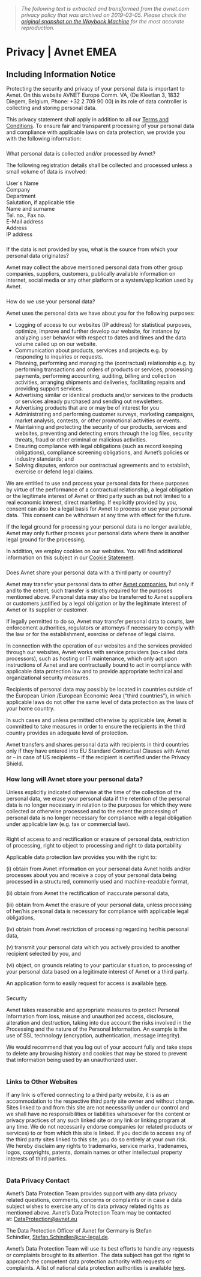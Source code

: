 > *The following text is extracted and transformed from the avnet.com privacy policy that was archived on 2019-03-05. Please check the [original snapshot on the Wayback Machine](https://web.archive.org/web/20190305084649id_/https%3A//www.avnet.com/wps/portal/emea/about-us/privacy) for the most accurate reproduction.*

# Privacy | Avnet EMEA

## Including Information Notice

Protecting the security and privacy of your personal data is important to Avnet. On this website AVNET Europe Comm. VA, (De Kleetlan 3, 1832 Diegem, Belgium, Phone: +32 2 709 90 00) in its role of data controller is collecting and storing personal data.

This privacy statement shall apply in addition to all our [Terms and Conditions](https://www.avnet.com/wps/portal/emea/about-us/legal). To ensure fair and transparent processing of your personal data and compliance with applicable laws on data protection, we provide you with the following information:

###   
What personal data is collected and/or processed by Avnet?

The following registration details shall be collected and processed unless a small volume of data is involved:

User´s Name  
Company  
Department  
Salutation, if applicable title  
Name and surname  
Tel. no., Fax no.  
E-Mail address  
Address  
IP address

###   
If the data is not provided by you, what is the source from which your personal data originates?

Avnet may collect the above mentioned personal data from other group companies, suppliers, customers, publically available information on internet, social media or any other platform or a system/application used by Avnet.    

###   
How do we use your personal data?

Avnet uses the personal data we have about you for the following purposes:

  * Logging of access to our websites (IP address) for statistical purposes, optimize, improve and further develop our website, for instance by analyzing user behavior with respect to dates and times and the data volume called up on our website.
  * ​Communication about products, services and projects e.g. by responding to inquiries or requests.
  * Planning, performing and managing the (contractual) relationship e.g. by performing transactions and orders of products or services, processing payments, performing accounting, auditing, billing and collection activities, arranging shipments and deliveries, facilitating repairs and providing support services.
  * Advertising similar or identical products and/or services to the products or services already purchased and sending out newsletters. 
  * Advertising products that are or may be of interest for you
  * Administrating and performing customer surveys, marketing campaigns, market analysis, contests, or other promotional activities or events.
  * Maintaining and protecting the security of our products, services and websites, preventing and detecting errors through the log files, security threats, fraud or other criminal or malicious activities.
  * Ensuring compliance with legal obligations (such as record keeping obligations), compliance screening obligations, and Avnet’s policies or industry standards; and
  * Solving disputes, enforce our contractual agreements and to establish, exercise or defend legal claims.



We are entitled to use and process your personal data for these purposes by virtue of the performance of a contractual relationship, a legal obligation or the legitimate interest of Avnet or third party such as but not limited to a real economic interest, direct marketing. If explicitly provided by you, consent can also be a legal basis for Avnet to process or use your personal data.  This consent can be withdrawn at any time with effect for the future. 

If the legal ground for processing your personal data is no longer available, Avnet may only further process your personal data where there is another legal ground for the processing.

In addition, we employ cookies on our websites. You will find additional information on this subject in our [Cookie Statement](https://www.avnet.com/wps/portal/emea/about-us/about-cookies).

###   
Does Avnet share your personal data with a third party or country?

Avnet may transfer your personal data to other [Avnet companies](https://www.avnet.com/wps/wcm/connect/onesite/e2687051-36d6-4ed4-a8e1-040475ab2929/Avnet-Legal-entities-2018.pdf?MOD=AJPERES&CVID=me7TIYG&CVID=me7TIYG&CVID=me7TIYG&CVID=me7TIYG&CVID=me7TIYG&CVID=me7TIYG&CVID=me7TIYG&CVID=me7TIYG&CVID=me7TIYG&CVID=me7TIYG&CVID=me7TIYG&CVID=me7TIYG&CVID=me7TIYG&CVID=me7TIYG&CVID=me7TIYG&CVID=me7TIYG&CVID=me7TIYG&CVID=me7TIYG&CVID=me7TIYG&CVID=me7TIYG&CVID=me7TIYG), but only if and to the extent, such transfer is strictly required for the purposes mentioned above. Personal data may also be transferred to Avnet suppliers or customers justified by a legal obligation or by the legitimate interest of Avnet or its supplier or customer.

If legally permitted to do so, Avnet may transfer personal data to courts, law enforcement authorities, regulators or attorneys if necessary to comply with the law or for the establishment, exercise or defense of legal claims.

In connection with the operation of our websites and the services provided through our websites, Avnet works with service providers (so-called data processors), such as hosting or IT maintenance, which only act upon instructions of Avnet and are contractually bound to act in compliance with applicable data protection law and to provide appropriate technical and organizational security measures. 

Recipients of personal data may possibly be located in countries outside of the European Union /European Economic Area (“third countries”), in which applicable laws do not offer the same level of data protection as the laws of your home country.

In such cases and unless permitted otherwise by applicable law, Avnet is committed to take measures in order to ensure the recipients in the third country provides an adequate level of protection. 

Avnet transfers and shares personal data with recipients in third countries only if they have entered into EU Standard Contractual Clauses with Avnet or – in case of US recipients – if the recipient is certified under the Privacy Shield.

### How long will Avnet store your personal data?

Unless explicitly indicated otherwise at the time of the collection of the personal data, we erase your personal data if the retention of the personal data is no longer necessary in relation to the purposes for which they were collected or otherwise processed and to the extent the processing of personal data is no longer necessary for compliance with a legal obligation under applicable law (e.g. tax or commercial law).

###   
Right of access to and rectification or erasure of personal data, restriction of processing, right to object to processing and right to data portability

Applicable data protection law provides you with the right to:

(i) obtain from Avnet information on your personal data Avnet holds and/or processes about you and receive a copy of your personal data being processed in a structured, commonly used and machine-readable format,

(ii) obtain from Avnet the rectification of inaccurate personal data,

(iii) obtain from Avnet the erasure of your personal data, unless processing of her/his personal data is necessary for compliance with applicable legal obligations,

(iv) obtain from Avnet restriction of processing regarding her/his personal data,

(v) transmit your personal data which you actively provided to another recipient selected by you, and

(vi) object, on grounds relating to your particular situation, to processing of your personal data based on a legitimate interest of Avnet or a third party.

An application form to easily request for access is available [here](https://www.avnet.com/wps/wcm/connect/onesite/ce47f43b-c194-40cd-bf46-01c5b690406d/Avnet-Acces-Request-Form-Data-Protection.pdf?MOD=AJPERES&CVID=mehAlr1&CVID=mehAlr1&CVID=mehAlr1&CVID=mehAlr1&CVID=mehAlr1&CVID=mehAlr1&CVID=mehAlr1&CVID=mehAlr1&CVID=mehAlr1).

###   
Security

Avnet takes reasonable and appropriate measures to protect Personal Information from loss, misuse and unauthorized access, disclosure, alteration and destruction, taking into due account the risks involved in the Processing and the nature of the Personal Information. An example is the use of SSL technology (encryption, authentication, message integrity).

We would recommend that you log out of your account fully and take steps to delete any browsing history and cookies that may be stored to prevent that information being used by an unauthorized user.  
 

### Links to Other Websites

If any link is offered connecting to a third party website, it is as an accommodation to the respective third party site owner and without charge. Sites linked to and from this site are not necessarily under our control and we shall have no responsibilities or liabilities whatsoever for the content or privacy practices of any such linked site or any link or linking program at any time. We do not necessarily endorse companies (or related products or services) to or from which this site is linked. If you decide to access any of the third party sites linked to this site, you do so entirely at your own risk. We hereby disclaim any rights to trademarks, service marks, tradenames, logos, copyrights, patents, domain names or other intellectual property interests of third parties.  
 

### Data Privacy Contact

Avnet’s Data Protection Team provides support with any data privacy related questions, comments, concerns or complaints or in case a data subject wishes to exercise any of its data privacy related rights as mentioned above. Avnet’s Data Protection Team may be contacted at: [DataProtection@avnet.eu](mailto:DataProtection@avnet.eu)

The Data Protection Officer of Avnet for Germany is Stefan Schindler, [Stefan.Schindler@csr-legal.de](mailto:Stefan.Schindler@csr-legal.de).

Avnet’s Data Protection Team will use its best efforts to handle any requests or complaints brought to its attention. The data subject has got the right to approach the competent data protection authority with requests or complaints. A list of national data protection authorities is available [here](http://ec.europa.eu/justice/article-29/structure/data-protection-authorities/index_en.htm).
